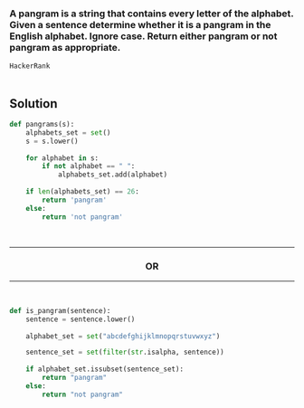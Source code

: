 ### A pangram is a string that contains every letter of the alphabet. Given a sentence determine whether it is a pangram in the English alphabet. Ignore case. Return either pangram or not pangram as appropriate.

`HackerRank`
<br><br>

## Solution

```python
def pangrams(s):
    alphabets_set = set()
    s = s.lower()
    
    for alphabet in s:
        if not alphabet == " ":
            alphabets_set.add(alphabet)
    
    if len(alphabets_set) == 26:
        return 'pangram'
    else:
        return 'not pangram'
```
<br>

---------------
<h3 align="center">OR</h3>

---------------
<br>

```python
def is_pangram(sentence):
    sentence = sentence.lower()
    
    alphabet_set = set("abcdefghijklmnopqrstuvwxyz")

    sentence_set = set(filter(str.isalpha, sentence))
    
    if alphabet_set.issubset(sentence_set):
        return "pangram"
    else:
        return "not pangram"
```
